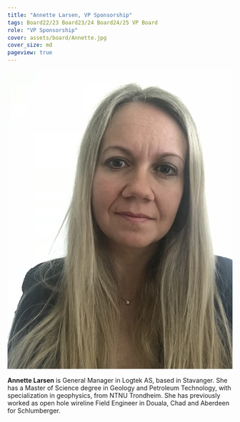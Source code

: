 ```yaml
---
title: "Annette Larsen, VP Sponsorship"
tags: Board22/23 Board23/24 Board24/25 VP Board
role: "VP Sponsorship"
cover: assets/board/Annette.jpg
cover_size: md
pageview: true
---
```

<img class="image image--md shadow center" src="/assets/board/Annette.jpg"/>


**Annette Larsen** is General Manager in Logtek AS, based in Stavanger.
She has a Master of Science degree in Geology and Petroleum Technology, with specialization in geophysics, from NTNU Trondheim.
She has previously worked as open hole wireline Field Engineer in Douala, Chad and Aberdeen for Schlumberger.
